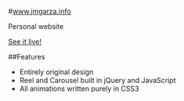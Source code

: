 #www.jmgarza.info

Personal website

[See it live!](http://www.jmgarza.info/tetris.js)

##Features

- Entirely original design
- Reel and Carousel built in jQuery and JavaScript
- All animations written purely in CSS3
